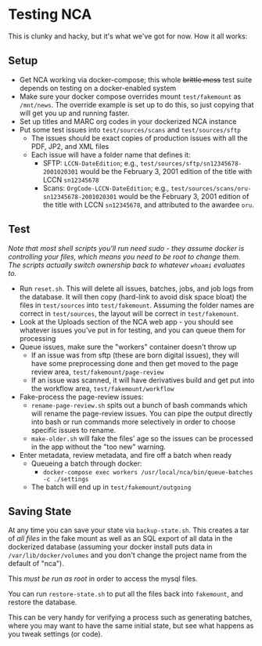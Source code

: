 Testing NCA
===

This is clunky and hacky, but it's what we've got for now.  How it all works:

Setup
---

- Get NCA working via docker-compose; this whole <s>brittle mess</s> test suite
  depends on testing on a docker-enabled system
- Make sure your docker compose overrides mount `test/fakemount` as
  `/mnt/news`.  The override example is set up to do this, so just copying that
  will get you up and running faster.
- Set up titles and MARC org codes in your dockerized NCA instance
- Put some test issues into `test/sources/scans` and `test/sources/sftp`
  - The issues should be exact copies of production issues with all the PDF,
    JP2, and XML files
  - Each issue will have a folder name that defines it:
    - SFTP: `LCCN-DateEdition`; e.g., `test/sources/sftp/sn12345678-2001020301`
      would be the February 3, 2001 edition of the title with LCCN `sn12345678`
    - Scans: `OrgCode-LCCN-DateEdition`; e.g.,
      `test/sources/scans/oru-sn12345678-2001020301` would be the February 3,
      2001 edition of the title with LCCN `sn12345678`, and attributed to the
      awardee `oru`.

Test
---

*Note that most shell scripts you'll run need sudo - they assume docker is
controlling your files, which means you need to be root to change them.  The
scripts actually switch ownership back to whatever `whoami` evaluates to.*

- Run `reset.sh`.  This will delete all issues, batches, jobs, and job logs
  from the database.  It will then copy (hard-link to avoid disk space bloat)
  the files in `test/sources` into `test/fakemount`.  Assuming the folder names
  are correct in `test/sources`, the layout will be correct in
  `test/fakemount`.
- Look at the Uploads section of the NCA web app - you should see whatever
  issues you've put in for testing, and you can queue them for processing
- Queue issues, make sure the "workers" container doesn't throw up
  - If an issue was from sftp (these are born digital issues), they will have
    some preprocessing done and then get moved to the page review area,
    `test/fakemount/page-review`
  - If an issue was scanned, it will have derivatives build and get put into
    the workflow area, `test/fakemount/workflow`
- Fake-process the page-review issues:
  - `rename-page-review.sh` spits out a bunch of bash commands which will
    rename the page-review issues.  You can pipe the output directly into bash
    or run commands more selectively in order to choose specific issues to
    rename.
  - `make-older.sh` will fake the files' age so the issues can be processed in
    the app without the "too new" warning.
- Enter metadata, review metadata, and fire off a batch when ready
  - Queueing a batch through docker:
    - `docker-compose exec workers /usr/local/nca/bin/queue-batches -c ./settings`
  - The batch will end up in `test/fakemount/outgoing`

Saving State
---

At any time you can save your state via `backup-state.sh`.  This creates a tar
of *all files* in the fake mount as well as an SQL export of all data in the
dockerized database (assuming your docker install puts data in
`/var/lib/docker/volumes` and you don't change the project name from the
default of "nca").

This *must be run as root* in order to access the mysql files.

You can run `restore-state.sh` to put all the files back into `fakemount`, and
restore the database.

This can be very handy for verifying a process such as generating batches,
where you may want to have the same initial state, but see what happens as you
tweak settings (or code).
